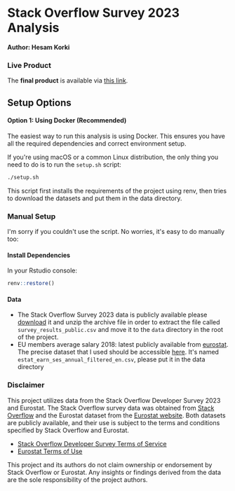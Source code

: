 # Stack Overflow Survey 2023 Analysis

**Author: Hesam Korki**

### Live Product

The **final product** is available via [this link](https://hesamkorki.github.io/stackoverflow-analysis/).

## Setup Options

#### Option 1: Using Docker (Recommended)

The easiest way to run this analysis is using Docker. This ensures you have all the required dependencies and correct environment setup.

If you're using macOS or a common Linux distribution, the only thing you need to do is to run the `setup.sh` script:

```bash
./setup.sh
```

This script first installs the requirements of the project using renv, then tries to download the datasets and put them in the data directory.

### Manual Setup

I'm sorry if you couldn't use the script. No worries, it's easy to do manually too:

#### Install Dependencies

In your Rstudio console:

```r
renv::restore()
```

#### Data

- The Stack Overflow Survey 2023 data is publicly available please [download](https://cdn.stackoverflow.co/files/jo7n4k8s/production/49915bfd46d0902c3564fd9a06b509d08a20488c.zip/stack-overflow-developer-survey-2023.zip) it and unzip the archive file in order to extract the file called `survey_results_public.csv` and move it to the `data` directory in the root of the project.
- EU members average salary 2018: latest publicly available from [eurostat](https://ec.europa.eu/eurostat/). The precise dataset that I used should be accessible  [here](https://ec.europa.eu/eurostat/api/dissemination/sdmx/3.0/data/dataflow/ESTAT/earn_ses_annual/1.0/A.B-S_X_O.TOTAL.FT.TOTAL.T.MEAN_E_EUR.*?c[geo]=BE,BG,CZ,DK,DE,EE,IE,EL,ES,FR,HR,IT,CY,LV,LT,LU,HU,MT,NL,AT,PL,PT,RO,SI,SK,FI,SE,IS,NO,CH,UK,ME,MK,AL,RS,TR&compress=false&format=csvdata&formatVersion=2.0&c[TIME_PERIOD]=ge:2018+le:2018&lang=en&labels=name). It's named `estat_earn_ses_annual_filtered_en.csv`, please put it in the data directory

### Disclaimer

This project utilizes data from the Stack Overflow Developer Survey 2023 and Eurostat. The Stack Overflow survey data was obtained from [Stack Overflow](https://insights.stackoverflow.com/survey) and the Eurostat dataset from the [Eurostat website](https://ec.europa.eu/eurostat/). Both datasets are publicly available, and their use is subject to the terms and conditions specified by Stack Overflow and Eurostat.

- [Stack Overflow Developer Survey Terms of Service](https://stackoverflow.com/legal/terms-of-service/public)
- [Eurostat Terms of Use](https://ec.europa.eu/info/legal-notice_en)

This project and its authors do not claim ownership or endorsement by Stack Overflow or Eurostat. Any insights or findings derived from the data are the sole responsibility of the project authors.

